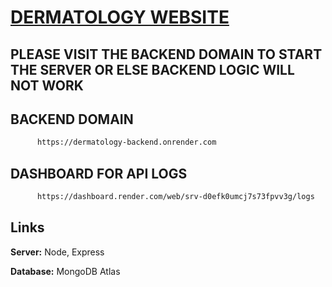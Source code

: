 #  [DERMATOLOGY WEBSITE](https://dermatology-website-iota.vercel.app/)

## PLEASE VISIT THE BACKEND DOMAIN TO START THE SERVER OR ELSE BACKEND LOGIC WILL NOT WORK

## BACKEND DOMAIN

``` bash
      https://dermatology-backend.onrender.com
```

## DASHBOARD FOR API LOGS

``` bash
      https://dashboard.render.com/web/srv-d0efk0umcj7s73fpvv3g/logs
```

## Links

**Server:** Node, Express

**Database:** MongoDB Atlas

